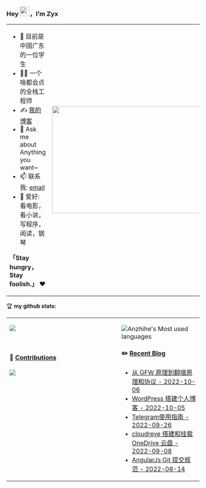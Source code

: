 ### Hey <img src="https://media.giphy.com/media/hvRJCLFzcasrR4ia7z/giphy.gif" width="25px" height="25px">，I’m Zyx

<table>
<tr>
<td width="58%">
  
- 🤖 目前是中国广东的一位学生
- 👨‍💻 一个啥都会点的全栈工程师
- ✍️ [我的博客](https://blog.mczyx.online)
- 💬 Ask me about Anything you want~
- 📫 联系我: [email](mailto:2078170660@qq.com)
- 🎣 爱好: 看电影，看小说，写程序，阅读，钢琴

**「Stay hungry，Stay foolish.」** ❤️

</td>
<td width="42%">
<img src="https://github.com/anzhihe/anzhihe/blob/main/.github/workflows/Le%20Petit%20Prince.gif" width="500" height="280">
</td>
</tr>
</table>

🏆 **my github stats:**

<table>
<tr>
<td valign="top"  width="58%">
  
  ![](https://github-readme-stats.vercel.app/api?username=Zxywxa)
  
  <br>

#### 🐍 [Contributions](https://raw.githubusercontent.com/anzhihe/anzhihe/main/assets/github-contribution-grid-snake.svg)

![](https://raw.githubusercontent.com/anzhihe/anzhihe/main/assets/github-contribution-grid-snake.svg)

</td>
<td valign="top"  width="42%">
  
  ![Anzhihe's Most used languages](https://github-readme-stats.vercel.app/api/top-langs/?username=Zxywxa&layout=compact&hide_border=true&langs_count=10)

#### ✏️ [Recent Blog](https://blog.mczyx.online)

- [从 GFW 原理到翻墙原理和协议 - 2022-10-06](https://blog.mczyx.online/%e4%bb%8e-gfw-%e5%8e%9f%e7%90%86%e5%88%b0%e7%bf%bb%e5%a2%99%e5%8e%9f%e7%90%86%e5%92%8c%e5%8d%8f%e8%ae%ae/)
- [WordPress 搭建个人博客 - 2022-10-05](https://blog.mczyx.online/wordpress-%e6%90%ad%e5%bb%ba%e4%b8%aa%e4%ba%ba%e5%8d%9a%e5%ae%a2/)
- [Telegram使用指南 - 2022-09-26](https://blog.mczyx.online/telegram%e4%bd%bf%e7%94%a8%e6%8c%87%e5%8d%97/)
- [cloudreve 搭建和挂载 OneDrive 云盘 - 2022-09-08](https://blog.mczyx.online/cloudreve-%e6%90%ad%e5%bb%ba%e5%92%8c%e6%8c%82%e8%bd%bd-onedrive-%e4%ba%91%e7%9b%98/)
- [AngularJs Git 提交规范 - 2022-08-14](https://blog.mczyx.online/angularjs-git-%e6%8f%90%e4%ba%a4%e8%a7%84%e8%8c%83/)

</td>
</tr>
</table>
